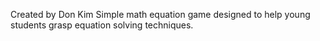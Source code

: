 Created by Don Kim
Simple math equation game designed to help young students grasp equation solving techniques.
